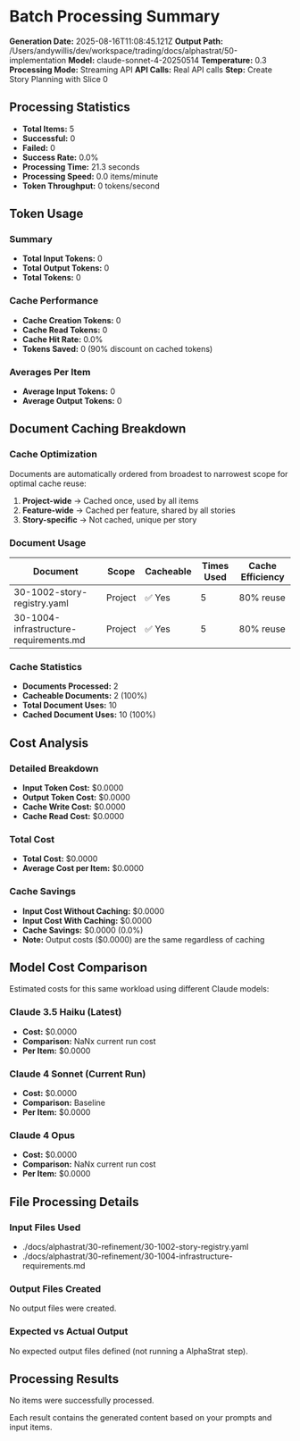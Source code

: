 # Batch Processing Summary

**Generation Date:** 2025-08-16T11:08:45.121Z
**Output Path:** /Users/andywillis/dev/workspace/trading/docs/alphastrat/50-implementation
**Model:** claude-sonnet-4-20250514
**Temperature:** 0.3
**Processing Mode:** Streaming API
**API Calls:** Real API calls
**Step:** Create Story Planning with Slice 0

## Processing Statistics

- **Total Items:** 5
- **Successful:** 0
- **Failed:** 0
- **Success Rate:** 0.0%
- **Processing Time:** 21.3 seconds
- **Processing Speed:** 0.0 items/minute
- **Token Throughput:** 0 tokens/second

## Token Usage

### Summary
- **Total Input Tokens:** 0
- **Total Output Tokens:** 0
- **Total Tokens:** 0

### Cache Performance
- **Cache Creation Tokens:** 0
- **Cache Read Tokens:** 0
- **Cache Hit Rate:** 0.0%
- **Tokens Saved:** 0 (90% discount on cached tokens)

### Averages Per Item
- **Average Input Tokens:** 0
- **Average Output Tokens:** 0

## Document Caching Breakdown

### Cache Optimization
Documents are automatically ordered from broadest to narrowest scope for optimal cache reuse:
1. **Project-wide** → Cached once, used by all items
2. **Feature-wide** → Cached per feature, shared by all stories
3. **Story-specific** → Not cached, unique per story

### Document Usage
| Document | Scope | Cacheable | Times Used | Cache Efficiency |
|----------|-------|-----------|------------|------------------|
| 30-1002-story-registry.yaml | Project | ✅ Yes | 5 | 80% reuse |
| 30-1004-infrastructure-requirements.md | Project | ✅ Yes | 5 | 80% reuse |

### Cache Statistics
- **Documents Processed:** 2
- **Cacheable Documents:** 2 (100%)
- **Total Document Uses:** 10
- **Cached Document Uses:** 10 (100%)


## Cost Analysis

### Detailed Breakdown
- **Input Token Cost:** $0.0000
- **Output Token Cost:** $0.0000
- **Cache Write Cost:** $0.0000
- **Cache Read Cost:** $0.0000

### Total Cost
- **Total Cost:** $0.0000
- **Average Cost per Item:** $0.0000

### Cache Savings
- **Input Cost Without Caching:** $0.0000
- **Input Cost With Caching:** $0.0000
- **Cache Savings:** $0.0000 (0.0%)
- **Note:** Output costs ($0.0000) are the same regardless of caching

## Model Cost Comparison

Estimated costs for this same workload using different Claude models:

### Claude 3.5 Haiku (Latest)
- **Cost:** $0.0000
- **Comparison:** NaNx current run cost
- **Per Item:** $0.0000

### Claude 4 Sonnet (Current Run)
- **Cost:** $0.0000
- **Comparison:** Baseline
- **Per Item:** $0.0000

### Claude 4 Opus
- **Cost:** $0.0000
- **Comparison:** NaNx current run cost
- **Per Item:** $0.0000

## File Processing Details

### Input Files Used
- ./docs/alphastrat/30-refinement/30-1002-story-registry.yaml
- ./docs/alphastrat/30-refinement/30-1004-infrastructure-requirements.md

### Output Files Created
No output files were created.

### Expected vs Actual Output
No expected output files defined (not running a AlphaStrat step).

## Processing Results

No items were successfully processed.


Each result contains the generated content based on your prompts and input items.
